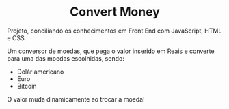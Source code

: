 <h1 align="center">Convert Money</h1>

Projeto,  conciliando os conhecimentos em Front End com JavaScript, HTML e CSS.

Um conversor de moedas, que pega o valor inserido em Reais e converte para uma das moedas escolhidas, sendo: 
- Dolár americano
- Euro
- Bitcoin

O valor muda dinamicamente ao trocar a moeda! 





